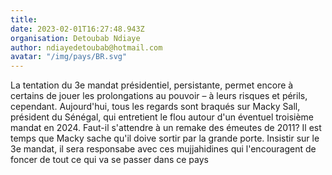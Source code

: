 ```yaml
---
title: 
date: 2023-02-01T16:27:48.943Z
organisation: Detoubab Ndiaye
author: ndiayedetoubab@hotmail.com
avatar: "/img/pays/BR.svg"
---
```


La tentation du 3e mandat présidentiel, persistante, permet encore à certains de jouer les prolongations au pouvoir – à leurs risques et périls, cependant. Aujourd'hui, tous les regards sont braqués sur Macky Sall, président du Sénégal, qui entretient le flou autour d'un éventuel troisième mandat en 2024. Faut-il s'attendre à un remake des émeutes de 2011? Il est temps que Macky sache qu'il doive sortir par la grande porte. Insistir sur le 3e mandat, il sera responsabe avec ces mujjahidines qui l'encouragent de foncer de tout ce qui va se passer dans ce pays